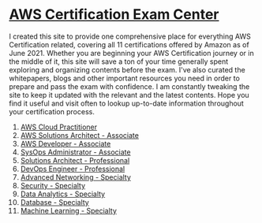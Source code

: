 # [AWS Certification Exam Center](https://aws.amazon.com/certification/)

I created this site to provide one comprehensive place for everything AWS Certification related, covering all 11 certifications offered by Amazon as of June 2021. Whether you are beginning your AWS Certification journey or in the middle of it, this site will save a ton of your time generally spent exploring and organizing contents before the exam. I've also curated the whitepapers, blogs and other important resources you need in order to prepare and pass the exam with confidence. I am constantly tweaking the site to keep it updated with the relevant and the latest contents. Hope you find it useful and visit often to lookup up-to-date information throughout your certification process. 

1. [AWS Cloud Practitioner]
2. [AWS Solutions Architect - Associate]
3. [AWS Developer - Associate]
4. [SysOps Administrator - Associate]
5. [Solutions Architect - Professional]
6. [DevOps Engineer - Professional]
7. [Advanced Networking - Specialty]
8. [Security - Specialty]
9. [Data Analytics - Specialty]
10. [Database - Specialty]
11. [Machine Learning - Specialty]

<!-- CertHome-Ref V1 -->
[Certification Home]: ../README.md
[AWS Cloud Practitioner]: cloud-practitioner/
[AWS Solutions Architect - Associate]: sa-associate/
[AWS Developer - Associate]: dev-associate/
[SysOps Administrator - Associate]: sysops-admin-associate/
[Solutions Architect - Professional]: sa-professional/
[DevOps Engineer - Professional]: devops-engineer-professional/
[Advanced Networking - Specialty]: advanced-networking-specialty/
[Security - Specialty]: security-specialty/
[Data Analytics - Specialty]: data-analytics-specialty/
[Database - Specialty]: database-specialty/
[Machine Learning - Specialty]: machine-learning-specialty/
<!-- Ref V1 -->
